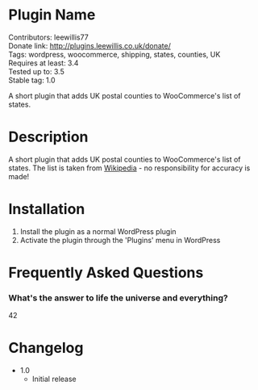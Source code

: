 # Plugin Name

Contributors: leewillis77  
Donate link: http://plugins.leewillis.co.uk/donate/  
Tags: wordpress, woocommerce, shipping, states, counties, UK  
Requires at least: 3.4  
Tested up to: 3.5  
Stable tag: 1.0  

A short plugin that adds UK postal counties to WooCommerce's list of states.

# Description

A short plugin that adds UK postal counties to WooCommerce's list of states. The list is taken from [Wikipedia](http://en.wikipedia.org/wiki/Postal_counties_of_the_United_Kingdom) - no responsibility for accuracy is made!

# Installation

1. Install the plugin as a normal WordPress plugin
1. Activate the plugin through the 'Plugins' menu in WordPress

# Frequently Asked Questions

### What's the answer to life the universe and everything?

42

# Changelog 

 - 1.0
   - Initial release